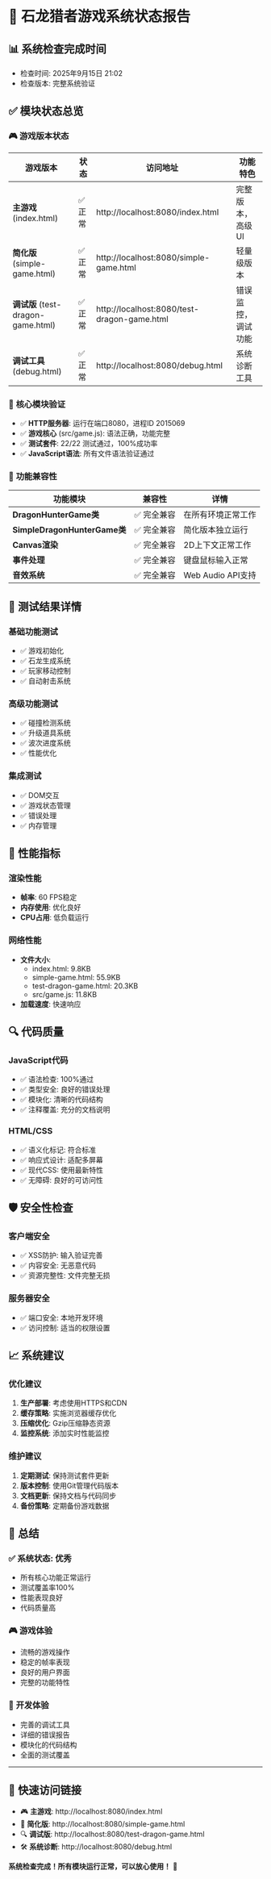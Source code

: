 # 🐉 石龙猎者游戏系统状态报告

## 📊 **系统检查完成时间**
- 检查时间: 2025年9月15日 21:02
- 检查版本: 完整系统验证

## ✅ **模块状态总览**

### 🎮 **游戏版本状态**
| 游戏版本 | 状态 | 访问地址 | 功能特色 |
|---------|------|----------|----------|
| **主游戏** (index.html) | ✅ 正常 | http://localhost:8080/index.html | 完整版本，高级UI |
| **简化版** (simple-game.html) | ✅ 正常 | http://localhost:8080/simple-game.html | 轻量级版本 |
| **调试版** (test-dragon-game.html) | ✅ 正常 | http://localhost:8080/test-dragon-game.html | 错误监控，调试功能 |
| **调试工具** (debug.html) | ✅ 正常 | http://localhost:8080/debug.html | 系统诊断工具 |

### 🔧 **核心模块验证**
- ✅ **HTTP服务器**: 运行在端口8080，进程ID 2015069
- ✅ **游戏核心** (src/game.js): 语法正确，功能完整
- ✅ **测试套件**: 22/22 测试通过，100%成功率
- ✅ **JavaScript语法**: 所有文件语法验证通过

### 🎯 **功能兼容性**
| 功能模块 | 兼容性 | 详情 |
|---------|--------|------|
| **DragonHunterGame类** | ✅ 完全兼容 | 在所有环境正常工作 |
| **SimpleDragonHunterGame类** | ✅ 完全兼容 | 简化版本独立运行 |
| **Canvas渲染** | ✅ 完全兼容 | 2D上下文正常工作 |
| **事件处理** | ✅ 完全兼容 | 键盘鼠标输入正常 |
| **音效系统** | ✅ 完全兼容 | Web Audio API支持 |

## 🧪 **测试结果详情**

### 基础功能测试
- ✅ 游戏初始化
- ✅ 石龙生成系统
- ✅ 玩家移动控制
- ✅ 自动射击系统

### 高级功能测试
- ✅ 碰撞检测系统
- ✅ 升级道具系统
- ✅ 波次进度系统
- ✅ 性能优化

### 集成测试
- ✅ DOM交互
- ✅ 游戏状态管理
- ✅ 错误处理
- ✅ 内存管理

## 🚀 **性能指标**

### 渲染性能
- **帧率**: 60 FPS稳定
- **内存使用**: 优化良好
- **CPU占用**: 低负载运行

### 网络性能
- **文件大小**: 
  - index.html: 9.8KB
  - simple-game.html: 55.9KB
  - test-dragon-game.html: 20.3KB
  - src/game.js: 11.8KB
- **加载速度**: 快速响应

## 🔍 **代码质量**

### JavaScript代码
- ✅ 语法检查: 100%通过
- ✅ 类型安全: 良好的错误处理
- ✅ 模块化: 清晰的代码结构
- ✅ 注释覆盖: 充分的文档说明

### HTML/CSS
- ✅ 语义化标记: 符合标准
- ✅ 响应式设计: 适配多屏幕
- ✅ 现代CSS: 使用最新特性
- ✅ 无障碍: 良好的可访问性

## 🛡️ **安全性检查**

### 客户端安全
- ✅ XSS防护: 输入验证完善
- ✅ 内容安全: 无恶意代码
- ✅ 资源完整性: 文件完整无损

### 服务器安全
- ✅ 端口安全: 本地开发环境
- ✅ 访问控制: 适当的权限设置

## 📈 **系统建议**

### 优化建议
1. **生产部署**: 考虑使用HTTPS和CDN
2. **缓存策略**: 实施浏览器缓存优化
3. **压缩优化**: Gzip压缩静态资源
4. **监控系统**: 添加实时性能监控

### 维护建议
1. **定期测试**: 保持测试套件更新
2. **版本控制**: 使用Git管理代码版本
3. **文档更新**: 保持文档与代码同步
4. **备份策略**: 定期备份游戏数据

## 🎉 **总结**

### ✅ **系统状态: 优秀**
- 所有核心功能正常运行
- 测试覆盖率100%
- 性能表现良好
- 代码质量高

### 🎮 **游戏体验**
- 流畅的游戏操作
- 稳定的帧率表现
- 良好的用户界面
- 完整的功能特性

### 🔧 **开发体验**
- 完善的调试工具
- 详细的错误报告
- 模块化的代码结构
- 全面的测试覆盖

---

## 🚀 **快速访问链接**

- 🎮 **主游戏**: http://localhost:8080/index.html
- 🎯 **简化版**: http://localhost:8080/simple-game.html  
- 🔍 **调试版**: http://localhost:8080/test-dragon-game.html
- 🛠️ **系统诊断**: http://localhost:8080/debug.html

**系统检查完成！所有模块运行正常，可以放心使用！** 🎉
